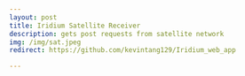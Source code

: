 ```yaml
---
layout: post
title: Iridium Satellite Receiver
description: gets post requests from satellite network 
img: /img/sat.jpeg
redirect: https://github.com/kevintang129/Iridium_web_app

---
```

